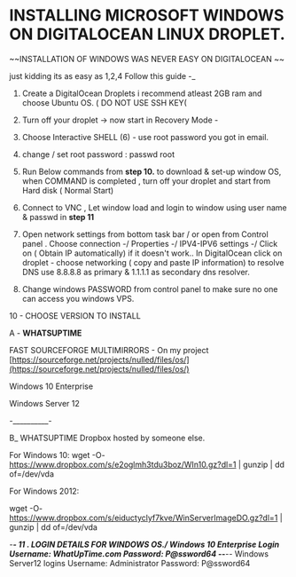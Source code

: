 
# INSTALLING MICROSOFT WINDOWS ON DIGITALOCEAN LINUX DROPLET.

 
~~INSTALLATION OF WINDOWS WAS NEVER EASY ON DIGITALOCEAN ~~ 
 
just kidding its as easy as 1,2,4 Follow this guide -_

1. Create a DigitalOcean Droplets i recommend atleast 2GB ram and choose Ubuntu OS. ( DO NOT USE SSH KEY(

2. Turn off your droplet -> now start in Recovery Mode - 

3. Choose Interactive SHELL (6) - use root password you got in email.


4. change / set root password :  passwd root  

6. Run Below commands from **step 10.**  to download & set-up window OS,
when COMMAND is completed , turn off your droplet and start from Hard disk ( Normal Start)
 
7. Connect to VNC , Let window load and login to window using user name & passwd in **step 11** 

8. Open network settings from bottom task bar / or open from Control panel . Choose connection -/ Properties -/  IPV4-IPV6 settings -/ Click on ( Obtain IP automatically) if it doesn't work.. In DigitalOcean click on droplet - choose networking ( copy and paste IP information)
to resolve DNS use 8.8.8.8 as primary & 1.1.1.1 as secondary dns resolver. 

9. Change windows PASSWORD from control panel to make sure no one can access you windows VPS.

10 - CHOOSE VERSION TO INSTALL 
 

A - **WHATSUPTIME** 

FAST SOURCEFORGE MULTIMIRRORS - On my project
[https://sourceforge.net/projects/nulled/files/os/](https://sourceforge.net/projects/nulled/files/os/)

Windows 10 Enterprise 



Windows Server 12


_-____________-_

B_ WHATSUPTIME Dropbox hosted by someone else.

For Windows 10:
wget -O- https://www.dropbox.com/s/e2oglmh3tdu3boz/WIn10.gz?dl=1 | gunzip | dd of=/dev/vda

For Windows 2012:

wget -O- https://www.dropbox.com/s/eiductyclyf7kve/WinServerImageDO.gz?dl=1 | gunzip | dd of=/dev/vda

_-_____________-_
11 . LOGIN DETAILS FOR WINDOWS OS./
Windows 10 Enterprise Login
Username: WhatUpTime.com
Password: P@ssword64
-_-__________-_-_
Windows Server12 logins
Username: Administrator
Password: P@ssword64







